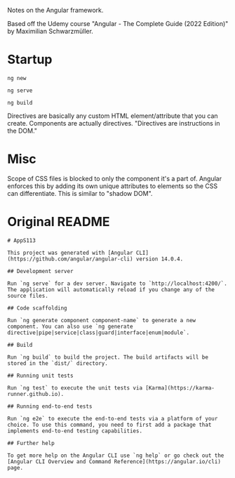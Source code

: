 Notes on the Angular framework.

Based off the Udemy course "Angular - The Complete Guide (2022 Edition)" by Maximilian Schwarzmüller.

# Startup

`ng new`

`ng serve`

`ng build`

Directives are basically any custom HTML element/attribute that you can create. Components are actually directives. "Directives are instructions in the DOM."

# Misc

Scope of CSS files is blocked to only the component it's a part of. Angular enforces this by adding its own unique attributes to elements so the CSS can differentiate. This is similar to "shadow DOM".

# Original README
```
# AppS113

This project was generated with [Angular CLI](https://github.com/angular/angular-cli) version 14.0.4.

## Development server

Run `ng serve` for a dev server. Navigate to `http://localhost:4200/`. The application will automatically reload if you change any of the source files.

## Code scaffolding

Run `ng generate component component-name` to generate a new component. You can also use `ng generate directive|pipe|service|class|guard|interface|enum|module`.

## Build

Run `ng build` to build the project. The build artifacts will be stored in the `dist/` directory.

## Running unit tests

Run `ng test` to execute the unit tests via [Karma](https://karma-runner.github.io).

## Running end-to-end tests

Run `ng e2e` to execute the end-to-end tests via a platform of your choice. To use this command, you need to first add a package that implements end-to-end testing capabilities.

## Further help

To get more help on the Angular CLI use `ng help` or go check out the [Angular CLI Overview and Command Reference](https://angular.io/cli) page.
```
